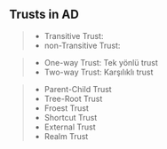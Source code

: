 Trusts in AD
---------------

>* Transitive Trust: 
>* non-Transitive Trust:

>* One-way Trust: Tek yönlü trust
>* Two-way Trust: Karşılıklı trust

>* Parent-Child Trust
>* Tree-Root Trust
>* Froest Trust
>* Shortcut Trust
>* External Trust
>* Realm Trust
